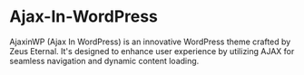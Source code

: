 # Ajax-In-WordPress
AjaxinWP (Ajax In WordPress) is an innovative WordPress theme crafted by Zeus Eternal. It's designed to enhance user experience by utilizing AJAX for seamless navigation and dynamic content loading.
